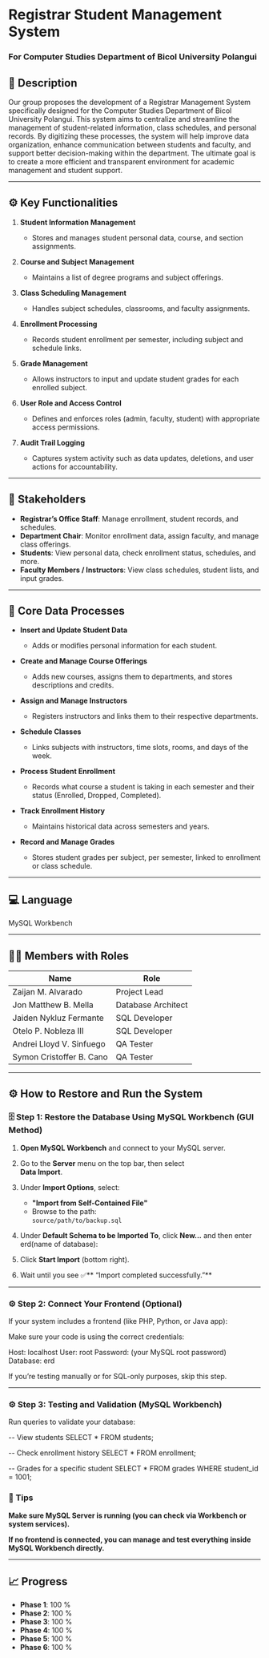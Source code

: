 # Registrar Student Management System  
### For Computer Studies Department of Bicol University Polangui

## 📌 Description

Our group proposes the development of a Registrar Management System specifically 
designed for the Computer Studies Department of Bicol University Polangui. This system aims 
to centralize and streamline the management of student-related information, class schedules, and 
personal records. By digitizing these processes, the system will help improve data organization, 
enhance communication between students and faculty, and support better decision-making within 
the department. The ultimate goal is to create a more efficient and transparent environment for 
academic management and student support.

---

## ⚙️ Key Functionalities

1. **Student Information Management**  
   - Stores and manages student personal data, course, and section assignments.
   
2. **Course and Subject Management**  
   - Maintains a list of degree programs and subject offerings.

3. **Class Scheduling Management**  
   - Handles subject schedules, classrooms, and faculty assignments.

4. **Enrollment Processing**  
   - Records student enrollment per semester, including subject and schedule links.

5. **Grade Management**  
   - Allows instructors to input and update student grades for each enrolled subject.

6. **User Role and Access Control**  
   - Defines and enforces roles (admin, faculty, student) with appropriate access permissions.

7. **Audit Trail Logging**  
   - Captures system activity such as data updates, deletions, and user actions for accountability.

---

## 👥 Stakeholders

- **Registrar’s Office Staff**: Manage enrollment, student records, and schedules.  
- **Department Chair**: Monitor enrollment data, assign faculty, and manage class offerings.  
- **Students**: View personal data, check enrollment status, schedules, and more.  
- **Faculty Members / Instructors**: View class schedules, student lists, and input grades.

---

## 🔄 Core Data Processes

- **Insert and Update Student Data**  
  - Adds or modifies personal information for each student.

- **Create and Manage Course Offerings**  
  - Adds new courses, assigns them to departments, and stores descriptions and credits.

- **Assign and Manage Instructors**  
  - Registers instructors and links them to their respective departments.

- **Schedule Classes**  
  - Links subjects with instructors, time slots, rooms, and days of the week.

- **Process Student Enrollment**  
  - Records what course a student is taking in each semester and their status (Enrolled, Dropped, Completed).

- **Track Enrollment History**  
  - Maintains historical data across semesters and years.

- **Record and Manage Grades**  
  - Stores student grades per subject, per semester, linked to enrollment or class schedule.

---

## 💻 Language
MySQL Workbench

---

## 🧑‍💻 Members with Roles

| Name                          | Role              |
|-------------------------------|-------------------|
| Zaijan M. Alvarado            | Project Lead      |
| Jon Matthew B. Mella          | Database Architect|
| Jaiden Nykluz Fermante        | SQL Developer     |
| Otelo P. Nobleza III          | SQL Developer     |
| Andrei Lloyd V. Sinfuego      | QA Tester         |
| Symon Cristoffer B. Cano      | QA Tester         |

---

## ⚙️ How to Restore and Run the System

### 🗄️ Step 1: Restore the Database Using MySQL Workbench (GUI Method)

1. **Open MySQL Workbench** and connect to your MySQL server.
2. Go to the **Server** menu on the top bar, then select  
   **Data Import**.
3. Under **Import Options**, select:
   - **"Import from Self-Contained File"**
   - Browse to the path:  
     ``` source/path/to/backup.sql ```
4. Under **Default Schema to be Imported To**, click **New...** and then enter erd(name of database):

5. Click **Start Import** (bottom right).

6. Wait until you see ✅** “Import completed successfully.”**

---

### ⚙️ Step 2: Connect Your Frontend (Optional)
If your system includes a frontend (like PHP, Python, or Java app):

Make sure your code is using the correct credentials:

Host:       localhost
User:       root
Password:   (your MySQL root password)
Database:   erd

If you’re testing manually or for SQL-only purposes, skip this step.

---

### ⚙️ Step 3: Testing and Validation (MySQL Workbench)
Run queries to validate your database:

-- View students
SELECT * FROM students;

-- Check enrollment history
SELECT * FROM enrollment;

-- Grades for a specific student
SELECT * FROM grades WHERE student_id = 1001;

### 🧠 Tips
**Make sure MySQL Server is running (you can check via Workbench or system services).**

**If no frontend is connected, you can manage and test everything inside MySQL Workbench directly.**

---


## 📈 Progress

-  **Phase 1**: 100 %  
-  **Phase 2**: 100 %  
-  **Phase 3**: 100 %  
-  **Phase 4**: 100 %  
-  **Phase 5**: 100 %  
-  **Phase 6**: 100 %


